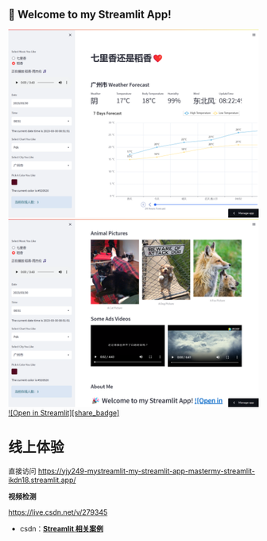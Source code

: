 ## 🎉 Welcome to my Streamlit App!    
![image](https://github.com/yjy249/mystreamlit/blob/main/my_streamlit_app-master/1.png)
![image](https://github.com/yjy249/mystreamlit/blob/main/my_streamlit_app-master/2.png)
[![Open in Streamlit][share_badge]][share_link]

[share_link]: https://yjy249-mystreamlit-my-streamlit-app-mastermy-streamlit-ikdn18.streamlit.app/


# 线上体验

直接访问 <https://yjy249-mystreamlit-my-streamlit-app-mastermy-streamlit-ikdn18.streamlit.app/>

**视频检测**

<https://live.csdn.net/v/279345>
- csdn：**[Streamlit 相关案例](https://blog.csdn.net/weixin_41258131/article/details/129802686)**
 
